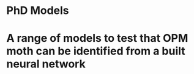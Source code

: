 # PhD Models

# A range of models to test that OPM moth can be identified from a built neural network
